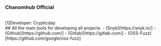### Chanomhub Official
<br>
[1]Developer: Crypticday
<br>
## All the main tools for developing all projects.
- (Snyk)[https://snyk.io/]
- (Github)[https://github.com/]
- (Gitlab)[https://gitlab.com/]
- (OSS-Fuzz)[https://github.com/google/oss-fuzz]




<!--
**Chanomhub/Chanomhub** is a ✨ _special_ ✨ repository because its `README.md` (this file) appears on your GitHub profile.

Here are some ideas to get you started:

- 🔭 I’m currently working on ...
- 🌱 I’m currently learning ...
- 👯 I’m looking to collaborate on ...
- 🤔 I’m looking for help with ...
- 💬 Ask me about ...
- 📫 How to reach me: ...
- 😄 Pronouns: ...
- ⚡ Fun fact: ...
-->

